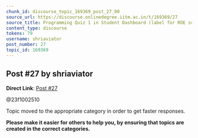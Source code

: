 ```yaml
---
chunk_id: discourse_topic_169369_post_27_00
source_url: https://discourse.onlinedegree.iitm.ac.in/t/169369/27
source_title: Programming Quiz 1 in Student Dashboard (label for ROE scores) - showing absent or incorrect
content_type: discourse
tokens: 79
username: shriaviator
post_number: 27
topic_id: 169369
---
```


## Post #27 by shriaviator

**Direct Link**: [Post #27](https://discourse.onlinedegree.iitm.ac.in/t/169369/27)

@23f1002510

Topic moved to the appropriate category in order to get faster responses.

**Please make it easier for others to help you, by ensuring that topics are created in the correct categories.**
